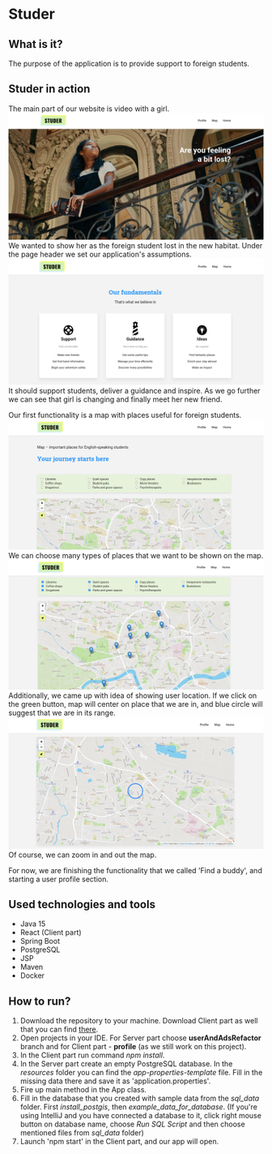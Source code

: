 # Studer

## What is it?

The purpose of the application is to provide support to foreign students.

## Studer in action

The main part of our website is video with a girl.
<br/>![screenshot1](src/main/resources/img/main_video.png)
We wanted to show her as the foreign student lost in the new habitat. 
Under the page header we set our application's assumptions.
<br/>![screenshot1](src/main/resources/img/fundamentals.png)
It should support students, deliver a guidance and inspire.
As we go further we can see that girl is changing and finally meet her new friend.

Our first functionality is a map with places useful for foreign students.
<br/>![screenshot1](src/main/resources/img/map_header.png)
We can choose many types of places that we want to be shown on the map.
<br/>![screenshot1](src/main/resources/img/map_points.png)
Additionally, we came up with idea of showing user location. If we click on the green button, map will center on place
that we are in, and blue circle will suggest that we are in its range.
<br/>![screenshot1](src/main/resources/img/map_user_location.png)
Of course, we can zoom in and out the map.

For now, we are finishing the functionality that we called 'Find a buddy', and starting a user profile section.

## Used technologies and tools

* Java 15
* React (Client part)
* Spring Boot
* PostgreSQL
* JSP
* Maven
* Docker

## How to run?

1. Download the repository to your machine. Download Client part as well that you can find 
   [there](https://github.com/emiliaszymanska/studerAppClient).
2. Open projects in your IDE. For Server part choose **userAndAdsRefactor** branch and for Client part - **profile** 
   (as we still work on this project).
3. In the Client part run command *npm install*.
4. In the Server part create an empty PostgreSQL database. In the *resources* folder you can find 
   the *app-properties-template* file. Fill in the missing data there and save it as 'application.properties'.
5. Fire up main method in the App class.
6. Fill in the database that you created with sample data from the *sql_data* folder. First *install_postgis*, then 
   *example_data_for_database*. (If you're using IntelliJ and you have connected a database to it, click right mouse
   button on database name, choose *Run SQL Script* and then choose mentioned files  from *sql_data* folder)
7. Launch 'npm start' in the Client part, and our app will open.
